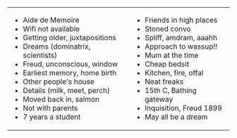 <table>
<tr>
<td>
<ul>
<li>Aide de Memoire</li>
<li>Wifi not available</li>
<li>Getting older, juxtapositions</li>
<li>Dreams (dominatrix, scientists)</li>
<li>Freud, unconscious, window</li>
<li>Earliest memory, home birth</li>
<li>Other people's house</li>
<li>Details (milk, meet, perch)</li>
<li>Moved back in, salmon</li>
<li>Not with parents</li>
<li>7 years a student</li>
</ul>
  
</td>
<td>
<ul>
<li>Friends in high places</li>
<li>Stoned convo</li>
<li>Spliff, amdram, aaahh</li>
<li>Approach to wassup!!</li>
<li>Mum at the time</li>
<li>Cheap bedsit</li>
<li>Kitchen, fire, offal</li>
<li>Neat freaks</li>
<li>15th C, Bathing gateway</li>
<li>Inquisition, Freud 1899</li>
<li>May all be a dream</li>
</ul>
</td>
</tr>
</table>
